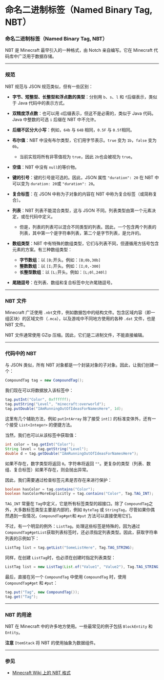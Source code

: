 # 命名二进制标签（Named Binary Tag, NBT）

### 命名二进制标签（Named Binary Tag, NBT）

NBT 是 Minecraft 最早引入的一种格式，由 Notch 亲自编写。它在 Minecraft 代码库中广泛用于数据存储。

---

### 规范

NBT 规范与 JSON 规范类似，但有一些区别：

* **字节、短整型、长整型和浮点数的类型**：分别用 `b`​、`s`​、`l`​ 和 `f`​ 后缀表示，类似于 Java 代码中的表示方式。
* **双精度浮点数**：也可以用 `d`​ 后缀表示，但这不是必需的，类似于 Java 代码。Java 中整数的可选 `i`​ 后缀在 NBT 中不允许。
* **后缀不区分大小写**：例如，`64b`​ 与 `64B`​ 相同，`0.5F`​ 与 `0.5f`​ 相同。
* **布尔值**：NBT 中没有布尔类型，它们用字节表示。`true`​ 变为 `1b`​，`false`​ 变为 `0b`​。

  * 当前实现将所有非零值视为 `true`​，因此 `2b`​ 也会被视为 `true`​。
* **空值**：NBT 中没有 `null`​ 的等价物。
* **键的引号**：键的引号是可选的。因此，JSON 属性 `"duration": 20`​ 在 NBT 中可以变为 `duration: 20`​ 或 `"duration": 20`​。
* **复合标签**：在 JSON 中称为子对象的内容在 NBT 中称为复合标签（或简称复合）。
* **列表**：NBT 列表不能混合类型，这与 JSON 不同。列表类型由第一个元素决定，或在代码中定义。

  * 但是，列表的列表可以混合不同类型的列表。因此，一个包含两个列表的列表，其中第一个是字符串列表，第二个是字节列表，是允许的。
* **数组类型**：NBT 中有特殊的数组类型，它们与列表不同，但遵循用方括号包含元素的方案。有三种数组类型：

  * **字节数组**：以 `[B;`​ 开头。例如：`[B;0b,30b]`​
  * **整数数组**：以 `[I;`​ 开头。例如：`[I;0,-300]`​
  * **长整型数组**：以 `[L;`​ 开头。例如：`[L;0l,240l]`​
* **尾随逗号**：在列表、数组和复合标签中允许尾随逗号。

---

### NBT 文件

Minecraft 广泛使用 `.nbt`​ 文件，例如数据包中的结构文件。包含区域内容（即一组区块）的区域文件（`.mca`​），以及游戏中不同地方使用的各种 `.dat`​ 文件，也是 NBT 文件。

NBT 文件通常使用 GZip 压缩。因此，它们是二进制文件，不能直接编辑。

---

### 代码中的 NBT

与 JSON 类似，所有 NBT 对象都是一个封装对象的子对象。因此，让我们创建一个：

```java
CompoundTag tag = new CompoundTag();
```

我们现在可以将数据放入该标签中：

```java
tag.putInt("Color", 0xffffff);
tag.putString("Level", "minecraft:overworld");
tag.putDouble("IAmRunningOutOfIdeasForNamesHere", 1d);
```

这里有几个辅助方法，例如 `putIntArray`​ 除了接受 `int[]`​ 的标准变体外，还有一个接受 `List<Integer>`​ 的便捷方法。

当然，我们也可以从该标签中获取值：

```java
int color = tag.getInt("Color");
String level = tag.getString("Level");
double d = tag.getDouble("IAmRunningOutOfIdeasForNamesHere");
```

如果不存在，数字类型将返回 `0`​。字符串将返回 `""`​。更复杂的类型（列表、数组、复合标签）如果不存在，则会抛出异常。

因此，我们需要通过检查标签元素是否存在来进行保护：

```java
boolean hasColor = tag.contains("Color");
boolean hasColorMoreExplicitly = tag.contains("Color", Tag.TAG_INT);
```

​`TAG_INT`​ 常量在 `Tag`​ 中定义，它是所有标签类型的超接口。除了 `CompoundTag`​ 之外，大多数标签类型主要是内部的，例如 `ByteTag`​ 或 `StringTag`​，尽管如果你偶然遇到一些情况，`CompoundTag#get`​ 和 `#put`​ 方法可以直接使用它们。

不过，有一个明显的例外：`ListTag`​。处理这些标签是特殊的，因为通过 `CompoundTag#getList`​ 获取列表标签时，还必须指定列表类型。因此，获取字符串列表的示例如下：

```java
ListTag list = tag.getList("SomeListHere", Tag.TAG_STRING);
```

同样，在创建 `ListTag`​ 时，也必须在创建时指定列表类型：

```java
ListTag list = new ListTag(List.of("Value1", "Value2"), Tag.TAG_STRING);
```

最后，直接在另一个 `CompoundTag`​ 中使用 `CompoundTag`​ 时，使用 `CompoundTag#get`​ 和 `#put`​：

```java
tag.put("Tag", new CompoundTag());
tag.get("Tag");
```

---

### NBT 的用途

NBT 在 Minecraft 中的许多地方使用。一些最常见的例子包括 `BlockEntity`​ 和 `Entity`​。

**注意**
`ItemStack`​ 将 NBT 的使用抽象为数据组件。

---

### 参见

* [Minecraft Wiki 上的 NBT 格式](https://minecraft.fandom.com/wiki/NBT_format)
